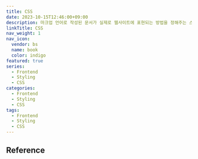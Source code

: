 ```yaml
---
title: CSS
date: 2023-10-15T12:46:00+09:00
description: 마크업 언어로 작성된 문서가 실제로 웹사이트에 표현되는 방법을 정해주는 스타일 시트 언어
linkTitle: CSS
nav_weight: 1
nav_icon:
  vendor: bs
  name: book
  color: indigo
featured: true
series:
  - Frontend
  - Styling
  - CSS
categories:
  - Frontend
  - Styling
  - CSS
tags:
  - Frontend
  - Styling
  - CSS
---
```


## Reference
